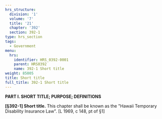 ```yaml
---
hrs_structure:
  division: '1'
  volume: '7'
  title: '21'
  chapter: '392'
  section: 392-1
type: hrs_section
tags:
  - Government
menu:
  hrs:
    identifier: HRS_0392-0001
    parent: HRS0392
    name: 392-1 Short title
weight: 85005
title: Short title
full_title: 392-1 Short title
---
```

**PART I. SHORT TITLE; PURPOSE; DEFINITIONS**

**[§392-1] Short title.** This chapter shall be known as the "Hawaii Temporary Disability Insurance Law". [L 1969, c 148, pt of §1]